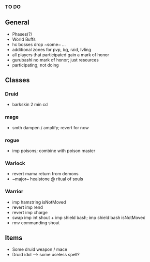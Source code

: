 ### TO DO

## General

- Phases(?)
- World Buffs
- hc bosses drop ~some~ ...
- additional zones for pvp, bg, raid, lvling
- all players that participated gain a mark of honor
- gurubashi no mark of honor; just resources
- participating; not doing

## Classes

### Druid
- barkskin 2 min cd

### mage
- smth dampen / amplify; revert for now

### rogue
- imp poisons; combine with poison master

### Warlock
- revert mama return from demons
- ~major~ healstone @ ritual of souls

### Warrior
- imp hamstring isNotMoved
- revert imp rend
- revert imp charge
- swap imp int shout + imp shield bash; imp shield bash isNotMoved
- rmv commanding shout

## Items

- Some druid weapon / mace
- Druid idol --> some useless spell?
